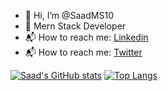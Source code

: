- 👋 Hi, I’m @SaadMS10
- 👀 Mern Stack Developer
- 📬 How to reach me: [Linkedin](https://www.linkedin.com/in/muhammad-saad-ms10/)
- 📬 How to reach me: [Twitter](https://twitter.com/Saadhere10)
<!---
SaadMS10/SaadMS10 is a ✨ special ✨ repository because its `README.md` (this file) appears on your GitHub profile.
You can click the Preview link to take a look at your changes .
--->

[![Saad's GitHub stats](https://github-readme-stats.vercel.app/api?username=SaadMS10&show_icons=true&theme=radical)](https://github.com/SaadMS10/github-readme-stats)
[![Top Langs](https://github-readme-stats.vercel.app/api/top-langs/?username=SaadMS10&layout=compact)](https://github.com/SaadMS10/github-readme-stats)

